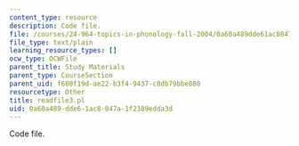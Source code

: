 ```yaml
---
content_type: resource
description: Code file.
file: /courses/24-964-topics-in-phonology-fall-2004/0a60a489dde61ac8847a1f2389edda3d_readfile3.pl
file_type: text/plain
learning_resource_types: []
ocw_type: OCWFile
parent_title: Study Materials
parent_type: CourseSection
parent_uid: f600f19d-ae22-b3f4-9437-c8db79bbe880
resourcetype: Other
title: readfile3.pl
uid: 0a60a489-dde6-1ac8-847a-1f2389edda3d
---
```

Code file.

